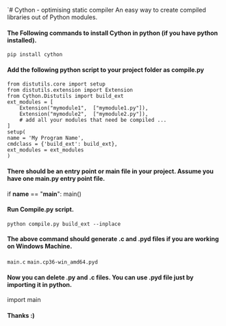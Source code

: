 `# Cython - optimising static compiler
An easy way to create compiled libraries out of Python modules.

#### The Following commands to install Cython in python (if you have python installed).
   `pip install cython`
   
#### Add the following python script to your project folder as compile.py
   `from distutils.core import setup`<br>
   `from distutils.extension import Extension`<br>
   `from Cython.Distutils import build_ext`<br>
   `ext_modules = [`<br>
       `    Extension("mymodule1",  ["mymodule1.py"]),`<br>
       `    Extension("mymodule2",  ["mymodule2.py"]),`<br>
       `    # add all your modules that need be compiled ...`<br>
   `]`<br>
   `setup(`<br>
       `name = 'My Program Name',`<br>
       `cmdclass = {'build_ext': build_ext},`<br>
       `ext_modules = ext_modules`<br>
   `)`

  

#### There should be an entry point or main file in your project. Assume you have one main.py entry point file. 
  if __name__ == "__main__":
    main()
    

#### Run Compile.py script.
   `python compile.py build_ext --inplace`

   
#### The above command should generate .c and .pyd files if you are working on Windows Machine.
   `main.c`
   `main.cp36-win_amd64.pyd`


#### Now you can delete .py and .c files. You can use .pyd file just by importing it in python.
   import main

#### Thanks :)

